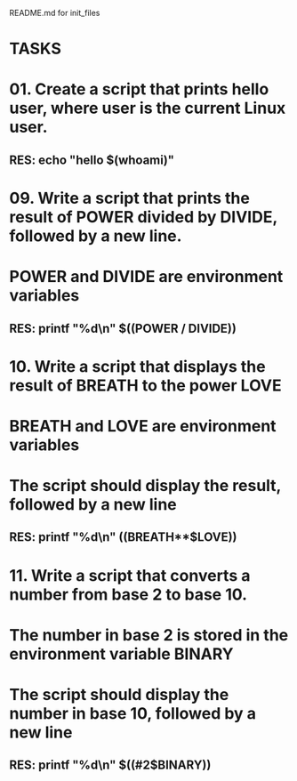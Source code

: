 README.md for init_files
# TASKS
# 01. Create a script that prints hello user, where user is the current Linux user.
## RES: echo "hello $(whoami)"

# 09. Write a script that prints the result of POWER divided by DIVIDE, followed by a new line.
# POWER and DIVIDE are environment variables
## RES: printf "%d\n" $((POWER / DIVIDE))

# 10. Write a script that displays the result of BREATH to the power LOVE
# BREATH and LOVE are environment variables
# The script should display the result, followed by a new line
## RES: printf "%d\n" $(($BREATH**$LOVE))

# 11. Write a script that converts a number from base 2 to base 10.
# The number in base 2 is stored in the environment variable BINARY
# The script should display the number in base 10, followed by a new line
## RES: printf "%d\n" $((#2$BINARY)) 
